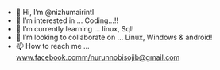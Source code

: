 - 👋 Hi, I’m @nizhumairintl
- 👀 I’m interested in ... Coding...!!
- 🌱 I’m currently learning ... linux, Sql!
- 💞️ I’m looking to collaborate on ... Linux, Windows & android!
- 📫 How to reach me ... www.facebook.comm/nurunnobisojib@gmail.com

<!---
nizhumairintl/nizhumairintl is a ✨ special ✨ repository because its `README.md` (this file) appears on your GitHub profile.
You can click the Preview link to take a look at your changes.
--->
